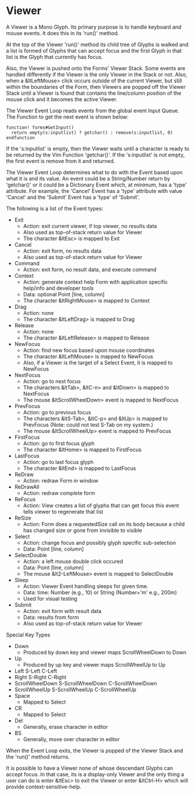 # Viewer

A Viewer is a Mono Glyph. Its primary purpose is to handle keyboard and
mouse events. It does this in its 'run()' method.

At the top of the Viewer 'run()' method its child tree of Glyphs is
walked and a list is formed of Glyphs that can accept focus and the
first Glyph in that list is the Glyph that currently has focus.

Also, the Viewer is pushed onto the Forms' Viewer Stack. Some events
are handled differently if the Viewer is the only Viewer in the
Stack or not. Also, when a &ltLeftMouse> click occurs outside of the
current Viewer, but still within the boundaries of the Form, then
Viewers are popped off the Viewer Stack until a Viewer is found
that contains the line/column position of the mouse click and it
becomes the active Viewer.

The Viewer Event Loop reads events from the global event Input Queue.
The Function to get the next event is shown below:

    function! forms#GetInput()
      return empty(s:inputlist) ? getchar() : remove(s:inputlist, 0)
    endfunction

If the 's:inputlist' is empty, then the Viewer waits until a character
is ready to be returned by the Vim Function 'getchar()'. If the
's:inputlist' is not empty, the first event is remove from it and
returned.

The Viewer Event Loop determines what to do with the Event based
upon what it is and its value. An event could be a String/Number
return by 'getchar()' or it could be a Dictionary Event which,
at minimum, has a 'type' attribute. For example, the 'Cancel' Event
has a 'type' attribute with value 'Cancel' and the 'Submit' Event
has a 'type' of 'Submit'.

The following is a list of the Event types:

* Exit
  - Action: exit current viewer, if top viewer, no results data
  - Also used as top-of-stack return value for Viewer
  - The character &ltEsc> is mapped to Exit
* Cancel 
  - Action: exit form, no results data
  - Also used as top-of-stack return value for Viewer
* Command
  - Action: exit form, no result data, and execute command
* Context 
  - Action: generate context help Form with application specific help/info
     and developer tools
  - Data: optional Point [line, column]
  - The character &ltRightMouse> is mapped to Context
* Drag
  - Action: none
  - The character &ltLeftDrag> is mapped to Drag
* Release
  - Action: none
  - The character &ltLeftRelease> is mapped to Release
* NewFocus
  - Action: find new focus based upon mouse coordinates
  - The character &ltLeftMouse> is mapped to NewFocus
  - Also, if a Viewer is the target of a Select Event, it is mapped
    to NewFocus
* NextFocus
  - Action: go to next focus
  - The characters &ltTab>, &ltC-n> and &ltDown> is mapped to NextFocus
  - The mouse &ltScrollWheelDown> event is mapped to NextFocus
* PrevFocus
  - Action: go to previous focus
  - The characters &ltS-Tab>, &ltC-p> and &ltUp> is mapped to PrevFocus
      (Note: could not test S-Tab on my system.)
  - The mouse &ltScrollWheelUp> event is mapped to PrevFocus
* FirstFocus
  - Action: go to first focus glyph
  - The character &ltHome> is mapped to FirstFocus
* LastFocus
  - Action: go to last focus glyph
  - The character &ltEnd> is mapped to LastFocus
* ReDraw
  - Action: redraw Form in window
* ReDrawAll
  - Action: redraw complete form 
* ReFocus
  - Action: View creates a list of glyphs that can get focus
    this event tells viewer to regenerate that list
* ReSize
  - Action: Form does a requestedSize call on its body because a child has
    changed size or gone from invisible to visible
* Select 
  - Action: change focus and possibly glyph specific sub-selection
  - Data: Point [line, column]
* SelectDouble
  - Action: a left mouse double click occured
  - Data: Point [line, column]
  - The mouse &lt2-LeftMouse> event is mapped to SelectDouble
* Sleep
  - Action: Viewer Event handling sleeps for given time.
  - Data: time: Number (e.g., 10) or String (Number+'m' e.g., 200m)
  - Used for visual testing
* Submit
  - Action: exit form with result data
  - Data: results from form
  - Also used as top-of-stack return value for Viewer

Special Key Types

* Down
  - Produced by down key and viewer maps ScrollWheelDown to Down
* Up
  - Produced by up key and viewer maps ScrollWheelUp to Up
* Left  S-Left  C-Left
* Right S-Right C-Right 
* ScrollWheelDown S-ScrollWheelDown C-ScrollWheelDown 
* ScrollWheelUp S-ScrollWheelUp C-ScrollWheelUp 
* Space
  - Mapped to Select
* CR
  - Mapped to Select
* Del
  - Generally, erase character in editor
* BS 
  - Generally, move over character in editor


When the Event Loop exits, the Viewer is popped of the Viewer Stack
and the 'run()' method returns.


It is possible to have a Viewer none of whose descendant Glyphs can
accept focus. In that case, its is a display-only Viewer and the
only thing a user can do is enter &ltEsc> to exit the Viewer or
enter &ltCtrl-H> which will provide context-sensitive-help.
